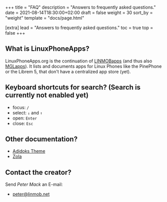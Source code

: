 +++
title = "FAQ"
description = "Answers to frequently asked questions."
date = 2021-08-14T18:30:00+02:00
draft = false
weight = 30
sort_by = "weight"
template = "docs/page.html"

[extra]
lead = "Answers to frequently asked questions."
toc = true
top = false
+++

## What is LinuxPhoneApps?

LinuxPhoneApps.org is the continuation of [LINMOBapps](https://linmobapps.frama.io) (and thus also [MGLapps](https://mglapps.frama.io)). It lists and documents apps for Linux Phones like the PinePhone or the Librem 5, that don't have a centralized app store (yet).

## Keyboard shortcuts for search? (Search is currently not enabled yet)

- focus: `/`
- select: `↓` and `↑`
- open: `Enter`
- close: `Esc`

## Other documentation?

- [Adidoks Theme](https://adidoks.org/docs/)
- [Zola](https://www.getzola.org/documentation/getting-started/overview/)

## Contact the creator?

Send *Peter Mack* an E-mail:

- <peter@linmob.net>
